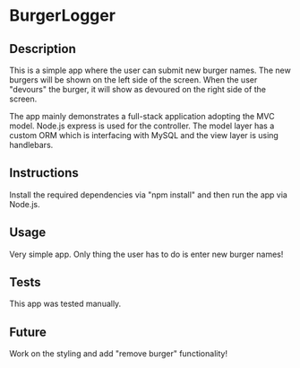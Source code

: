 # BurgerLogger

## Description

This is a simple app where the user can submit new burger names. The new burgers will be shown on the left side of the screen. When the user "devours" the burger, it will show as devoured on the right side of the screen.

The app mainly demonstrates a full-stack application adopting the MVC model. Node.js express is used for the controller. The model layer has a custom ORM which is interfacing with MySQL and the view layer is using handlebars.

## Instructions

Install the required dependencies via "npm install" and then run the app via Node.js.

## Usage

Very simple app. Only thing the user has to do is enter new burger names!

## Tests

This app was tested manually.

## Future

Work on the styling and add "remove burger" functionality!


